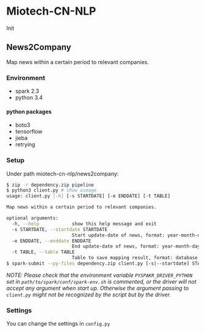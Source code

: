 # Miotech-CN-NLP

Init

## News2Company

Map news within a certain period to relevant companies.

### Environment

- spark 2.3
- python 3.4

#### python packages

- boto3
- tensorflow
- jieba
- retrying

### Setup

Under path miotech-cn-nlp/news2company:

```bash
$ zip -r dependency.zip pipeline
$ python3 client.py # show useage
usage: client.py [-h] [-s STARTDATE] [-e ENDDATE] [-t TABLE]

Map news within a certain period to relevant companies.

optional arguments:
  -h, --help            show this help message and exit
  -s STARTDATE, --startdate STARTDATE
                        Start update-date of news, format: year-month-day
  -e ENDDATE, --enddate ENDDATE
                        End update-date of news, format: year-month-day
  -t TABLE, --table TABLE
                        Table to save mapping result, format: database.table
$ spark-submit --py-files dependency.zip client.py [-s|--startdate] STARTDATE [-e|--enddate] ENDDATE [-t|--table] TABLE
```

*NOTE: Please check that the environment variable `PYSPAKR_DRIVER_PYTHON` set in `path/to/spark/conf/spark-env.sh` is commented, or the driver will not accept any argument when start up. Otherwise the argument passing to `client.py` might not be recognized by the script but by the driver.*

### Settings

You can change the settings in `config.py`